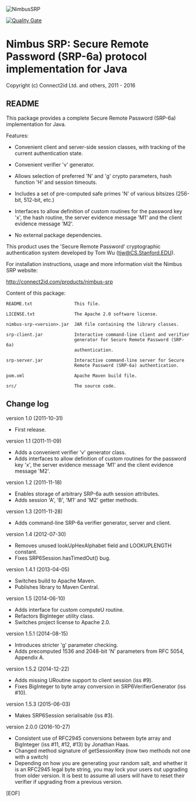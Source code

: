 ![NimbusSRP](https://bytebucket.org/connect2id/nimbus-srp/raw/0d77bbb18b5e223115135b6582ef6998596abd42/nimubs-logo-small.png)

[![Quality Gate](https://sonarqube.com/api/badges/gate?key=com.nimbusds%3Asrp6a)](https://sonarqube.com/dashboard/index/com.nimbusds%3Asrp6a)

# Nimbus SRP: Secure Remote Password (SRP-6a) protocol implementation for Java

Copyright (c) Connect2id Ltd. and others, 2011 - 2016

## README

This package provides a complete Secure Remote Password (SRP-6a) implementation 
for Java.

Features:

* Convenient client and server-side session classes, with tracking of the
  current authentication state.
  
* Convenient verifier 'v' generator.

* Allows selection of preferred 'N' and 'g' crypto parameters, hash 
  function 'H' and session timeouts.
  
* Includes a set of pre-computed safe primes 'N' of various bitsizes 
  (256-bit, 512-bit, etc.)
  
* Interfaces to allow definition of custom routines for the password key
  'x', the hash routine, the server evidence message 'M1' and the client
  evidence message 'M2'.

* No external package dependencies. 


This product uses the 'Secure Remote Password' cryptographic authentication 
system developed by Tom Wu (tjw@CS.Stanford.EDU).

For installation instructions, usage and more information visit the Nimbus SRP
website:

<http://connect2id.com/products/nimbus-srp>

Content of this package:

```
README.txt                This file.

LICENSE.txt               The Apache 2.0 software license.

nimbus-srp-<version>.jar  JAR file containing the library classes.

srp-client.jar            Interactive command-line client and verifier 
                          generator for Secure Remote Password (SRP-6a)
                          authentication.

srp-server.jar            Interactive command-line server for Secure 
                          Remote Password (SRP-6a) authentication.

pom.xml                   Apache Maven build file.

src/                      The source code.
```

## Change log

version 1.0 (2011-10-31)
* First release.

version 1.1 (2011-11-09)
* Adds a convenient verifier 'v' generator class.
* Adds interfaces to allow definition of custom routines for the 
  password key 'x', the server evidence message 'M1' and the client 
  evidence message 'M2'.

version 1.2 (2011-11-18)
* Enables storage of arbitrary SRP-6a auth session attributes.
* Adds session 'A', 'B', 'M1' and 'M2' getter methods.

version 1.3 (2011-11-28)
* Adds command-line SRP-6a verifier generator, server and client.

version 1.4 (2012-07-30)
* Removes unused lookUpHexAlphabet field and LOOKUPLENGTH constant.
* Fixes SRP6Session.hasTimedOut() bug.

version 1.4.1 (2013-04-05)
* Switches build to Apache Maven.
* Publishes library to Maven Central.

version 1.5 (2014-06-10)
* Adds interface for custom computeU routine.
* Refactors BigInteger utility class.
* Switches project license to Apache 2.0.

version 1.5.1 (2014-08-15)
* Introduces stricter 'g' parameter checking.
* Adds precomputed 1536 and 2048-bit 'N' parameters from RFC 5054, Appendix A.

version 1.5.2 (2014-12-22)
* Adds missing URoutine support to client session (iss #9).
* Fixes BigInteger to byte array conversion in SRP6VerifierGenerator (iss #10).

version 1.5.3 (2015-06-03)
* Makes SRP6Session serialisable (iss #3).

version 2.0.0 (2016-10-27) 
* Consistent use of RFC2945 conversions between byte array and BigInteger 
  (iss #11, #12, #13) by Jonathan Haas. 
* Changed method signature of getSessionKey (now two methods not one with a 
  switch)
* Depending on how you are generating your random salt, and whether it is an 
  RFC2945 legal byte string, you may lock your users out upgrading from older 
  version. It is best to assume all users will have to reset their verifier if 
  upgrading from a previous version.


[EOF]